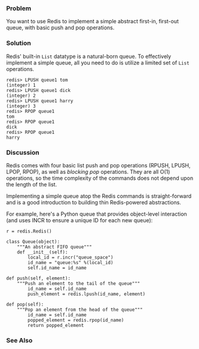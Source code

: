 <!--
name: implement-a-fifo-queue
version : "0.9"
title : "Implement a FIFO Queue"
description: "Part of the Redis Cookbook, http://www.rediscookbook.org"
homepage : "http://www.rediscookbook.org"
author : "Ted Nyman"
license : "CC Attribution Share Alike 3.0"
-->

<!-- @section -->

### Problem

You want to use Redis to implement a simple abstract first-in, first-out
queue, with basic push and pop operations.

### Solution

Redis' built-in `List` datatype is a natural-born queue. To effectively
implement a simple queue, all you need to do is utilize a limited set
of `List` operations.

	redis> LPUSH queue1 tom
	(integer) 1
	redis> LPUSH queue1 dick
	(integer) 2
	redis> LPUSH queue1 harry
	(integer) 3
	redis> RPOP queue1
	tom
	redis> RPOP queue1
	dick
	redis> RPOP queue1
	harry


### Discussion

Redis comes with four basic list push and pop operations (RPUSH, LPUSH,
LPOP, RPOP), as well as *blocking pop* operations. They are all O(1)
operations, so the time complexity of the commands does not depend upon
 the length of the list.

Implementing a simple queue atop the Redis commands is straight-forward
and is a good introduction to building thin Redis-powered abstractions.

For example,  here's a Python queue that provides object-level
interaction (and uses INCR to ensure a unique ID for each new queue):

    r = redis.Redis()

    class Queue(object):
        """An abstract FIFO queue"""
        def __init__(self):
            local_id = r.incr("queue_space")
            id_name = "queue:%s" %(local_id)
            self.id_name = id_name

    def push(self, element):
        """Push an element to the tail of the queue"""
            id_name = self.id_name
            push_element = redis.lpush(id_name, element)

    def pop(self):
        """Pop an element from the head of the queue"""
            id_name = self.id_name
            popped_element = redis.rpop(id_name)
            return popped_element

### See Also
